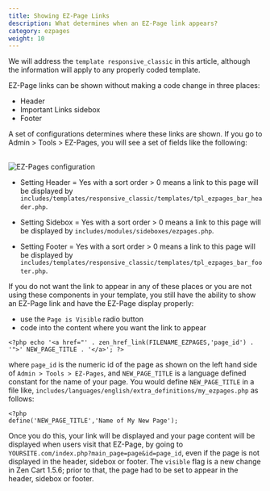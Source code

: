 ```yaml
---
title: Showing EZ-Page Links 
description: What determines when an EZ-Page link appears? 
category: ezpages
weight: 10
---
```


We will address the `template responsive_classic` in this article, 
although the information will apply to any properly coded template.

EZ-Page links can be shown without making a code change in three places: 

- Header
- Important Links sidebox
- Footer 

A set of configurations determines where these links are shown.  If you go to
Admin > Tools > EZ-Pages, you will see a set of fields like the following: 

<br />
<img src="/images/ezpages.png" alt="EZ-Pages configuration" />
<br />

- Setting Header = Yes with a sort order > 0 means a link to this page will be displayed by `includes/templates/responsive_classic/templates/tpl_ezpages_bar_header.php`. 

- Setting Sidebox = Yes with a sort order > 0 means a link to this page will be displayed by `includes/modules/sideboxes/ezpages.php`. 

- Setting Footer = Yes with a sort order > 0 means a link to this page will be displayed by `includes/templates/responsive_classic/templates/tpl_ezpages_bar_footer.php`. 

If you do not want the link to appear in any of these places or you are not using these components in your template, you still have the ability to  show an EZ-Page link and have the EZ-Page display properly: 

- use the `Page is Visible` radio button 
- code into the content where you want the link to appear 

```<?php echo '<a href="' . zen_href_link(FILENAME_EZPAGES,'page_id') . '">' NEW_PAGE_TITLE . '</a>'; ?>```

where `page_id` is the numeric id of the page as shown on the left hand side of `Admin > Tools > EZ-Pages`, and `NEW_PAGE_TITLE` is a language defined constant for the name of your page.  You would define `NEW_PAGE_TITLE` in a file like, `includes/languages/english/extra_definitions/my_ezpages.php` as follows:

```
<?php 
define('NEW_PAGE_TITLE','Name of My New Page');
```

Once you do this, your link will be displayed and your page content will be displayed when users visit that EZ-Page, by going to `YOURSITE.com/index.php?main_page=page&id=page_id`, even if the page is not displayed in the header, sidebox or footer.  The `visible` flag is a new change in Zen Cart 1.5.6; prior to that, the page had to be set to appear in the header, sidebox or footer. 


